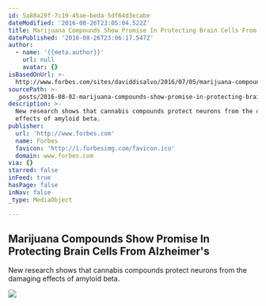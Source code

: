 ```yaml
---
id: 5a88a29f-7c19-45ae-beda-5df64d3ecabe
dateModified: '2016-08-26T23:05:04.522Z'
title: Marijuana Compounds Show Promise In Protecting Brain Cells From Alzheimer's
datePublished: '2016-08-26T23:06:17.547Z'
author:
  - name: '{{meta.author}}'
    url: null
    avatar: {}
isBasedOnUrl: >-
  http://www.forbes.com/sites/daviddisalvo/2016/07/05/marijuana-compounds-show-promise-in-protecting-brain-cells-from-alzheimers/#34a5a52875ab
sourcePath: >-
  _posts/2016-08-02-marijuana-compounds-show-promise-in-protecting-brain-cells-f.md
description: >-
  New research shows that cannabis compounds protect neurons from the damaging
  effects of amyloid beta.
publisher:
  url: 'http://www.forbes.com'
  name: Forbes
  favicon: 'http://i.forbesimg.com/favicon.ico'
  domain: www.forbes.com
via: {}
starred: false
inFeed: true
hasPage: false
inNav: false
_type: MediaObject

---
```

<article style=""><h1>Marijuana Compounds Show Promise In Protecting Brain Cells From Alzheimer's</h1><p>New research shows that cannabis compounds protect neurons from the damaging effects of amyloid beta.</p><img src="http://specials-images.forbesimg.com/imageserve/38407221/640x434.jpg?fit=scale" /></article>